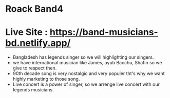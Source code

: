 # Roack Band4

# Live Site : https://band-musicians-bd.netlify.app/

* Bangladesh has legends singer so we will highlighting our singers.
* we have international musician like James, ayub Bacchu, Shafin so we give to respect then.
* 90th decade song is very nostalgic and very populer tht's why we want highly marketing to those song.
* Live concert is a power of singer, so we arrenge live concert with our legends musicians. 



